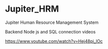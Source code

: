 # Jupiter_HRM
 Jupiter Human Resource Management System


Backend Node js and SQL connection videos

https://www.youtube.com/watch?v=Hej48pi_lOc
